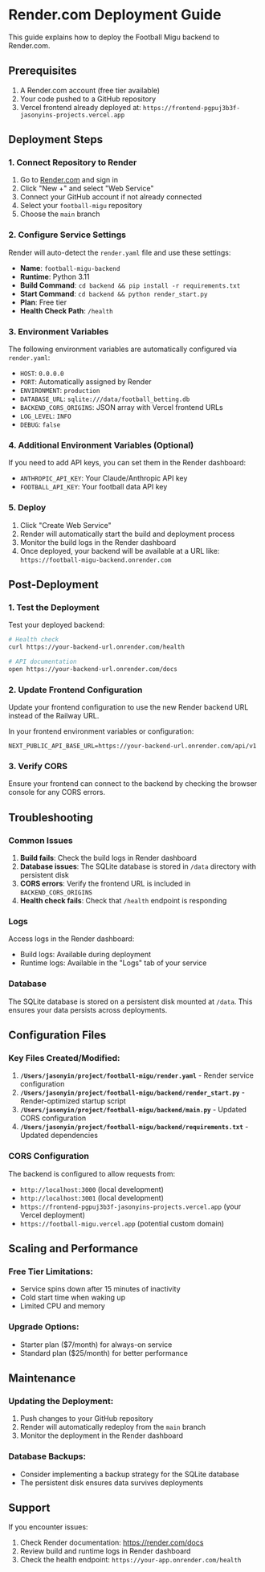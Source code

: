 # Render.com Deployment Guide

This guide explains how to deploy the Football Migu backend to Render.com.

## Prerequisites

1. A Render.com account (free tier available)
2. Your code pushed to a GitHub repository
3. Vercel frontend already deployed at: `https://frontend-pgpuj3b3f-jasonyins-projects.vercel.app`

## Deployment Steps

### 1. Connect Repository to Render

1. Go to [Render.com](https://render.com) and sign in
2. Click "New +" and select "Web Service"
3. Connect your GitHub account if not already connected
4. Select your `football-migu` repository
5. Choose the `main` branch

### 2. Configure Service Settings

Render will auto-detect the `render.yaml` file and use these settings:

- **Name**: `football-migu-backend`
- **Runtime**: Python 3.11
- **Build Command**: `cd backend && pip install -r requirements.txt`
- **Start Command**: `cd backend && python render_start.py`
- **Plan**: Free tier
- **Health Check Path**: `/health`

### 3. Environment Variables

The following environment variables are automatically configured via `render.yaml`:

- `HOST`: `0.0.0.0`
- `PORT`: Automatically assigned by Render
- `ENVIRONMENT`: `production`
- `DATABASE_URL`: `sqlite:///data/football_betting.db`
- `BACKEND_CORS_ORIGINS`: JSON array with Vercel frontend URLs
- `LOG_LEVEL`: `INFO`
- `DEBUG`: `false`

### 4. Additional Environment Variables (Optional)

If you need to add API keys, you can set them in the Render dashboard:

- `ANTHROPIC_API_KEY`: Your Claude/Anthropic API key
- `FOOTBALL_API_KEY`: Your football data API key

### 5. Deploy

1. Click "Create Web Service"
2. Render will automatically start the build and deployment process
3. Monitor the build logs in the Render dashboard
4. Once deployed, your backend will be available at a URL like: `https://football-migu-backend.onrender.com`

## Post-Deployment

### 1. Test the Deployment

Test your deployed backend:

```bash
# Health check
curl https://your-backend-url.onrender.com/health

# API documentation
open https://your-backend-url.onrender.com/docs
```

### 2. Update Frontend Configuration

Update your frontend configuration to use the new Render backend URL instead of the Railway URL.

In your frontend environment variables or configuration:
```
NEXT_PUBLIC_API_BASE_URL=https://your-backend-url.onrender.com/api/v1
```

### 3. Verify CORS

Ensure your frontend can connect to the backend by checking the browser console for any CORS errors.

## Troubleshooting

### Common Issues

1. **Build fails**: Check the build logs in Render dashboard
2. **Database issues**: The SQLite database is stored in `/data` directory with persistent disk
3. **CORS errors**: Verify the frontend URL is included in `BACKEND_CORS_ORIGINS`
4. **Health check fails**: Check that `/health` endpoint is responding

### Logs

Access logs in the Render dashboard:
- Build logs: Available during deployment
- Runtime logs: Available in the "Logs" tab of your service

### Database

The SQLite database is stored on a persistent disk mounted at `/data`. This ensures your data persists across deployments.

## Configuration Files

### Key Files Created/Modified:

1. **`/Users/jasonyin/project/football-migu/render.yaml`** - Render service configuration
2. **`/Users/jasonyin/project/football-migu/backend/render_start.py`** - Render-optimized startup script
3. **`/Users/jasonyin/project/football-migu/backend/main.py`** - Updated CORS configuration
4. **`/Users/jasonyin/project/football-migu/backend/requirements.txt`** - Updated dependencies

### CORS Configuration

The backend is configured to allow requests from:
- `http://localhost:3000` (local development)
- `http://localhost:3001` (local development)
- `https://frontend-pgpuj3b3f-jasonyins-projects.vercel.app` (your Vercel deployment)
- `https://football-migu.vercel.app` (potential custom domain)

## Scaling and Performance

### Free Tier Limitations:
- Service spins down after 15 minutes of inactivity
- Cold start time when waking up
- Limited CPU and memory

### Upgrade Options:
- Starter plan ($7/month) for always-on service
- Standard plan ($25/month) for better performance

## Maintenance

### Updating the Deployment:
1. Push changes to your GitHub repository
2. Render will automatically redeploy from the `main` branch
3. Monitor the deployment in the Render dashboard

### Database Backups:
- Consider implementing a backup strategy for the SQLite database
- The persistent disk ensures data survives deployments

## Support

If you encounter issues:
1. Check Render documentation: https://render.com/docs
2. Review build and runtime logs in Render dashboard
3. Check the health endpoint: `https://your-app.onrender.com/health`